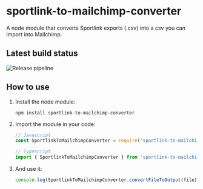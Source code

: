 # sportlink-to-mailchimp-converter
A node module that converts Sportlink exports (.csv) into a csv you can import into Mailchimp.

## Latest build status
![Release pipeline](https://github.com/EdwinOtten/sportlink-to-mailchimp-converter/actions/workflows/npm-publish.yml/badge.svg)

## How to use

1. Install the node module:
    ```
    npm install sportlink-to-mailchimp-converter
    ```
2. Import the module in your code:
    ```js
    // Javascript
    const SportlinkToMailchimpConverter = require('sportlink-to-mailchimp-converter')
    ```
    ```ts
    // Typescript
    import { SportlinkToMailchimpConverter } from 'sportlink-to-mailchimp-converter'
    ```
3. And use it:
    ```js
    console.log(SportlinkToMailchimpConverter.convertFileToOutput(file))
    ```
